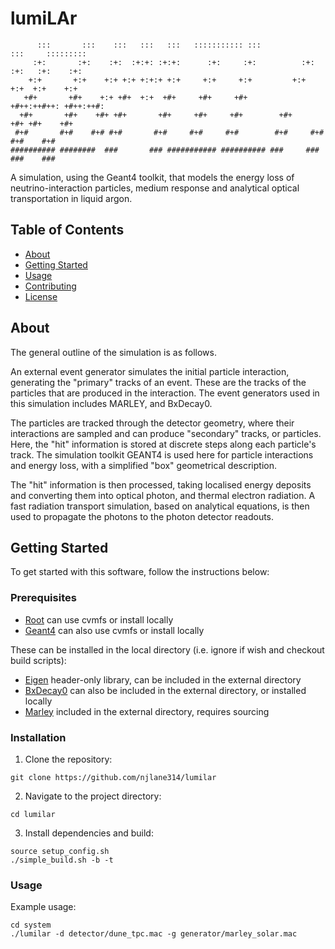 # lumiLAr

```
      :::       :::    :::   :::   :::   ::::::::::: :::            :::     ::::::::: 
     :+:       :+:    :+:  :+:+: :+:+:      :+:     :+:          :+: :+:   :+:    :+: 
    +:+       +:+    +:+ +:+ +:+:+ +:+     +:+     +:+         +:+   +:+  +:+    +:+  
   +#+       +#+    +:+ +#+  +:+  +#+     +#+     +#+        +#++:++#++: +#++:++#:    
  +#+       +#+    +#+ +#+       +#+     +#+     +#+        +#+     +#+ +#+    +#+    
 #+#       #+#    #+# #+#       #+#     #+#     #+#        #+#     #+# #+#    #+#     
########## ########  ###       ### ########### ########## ###     ### ###    ###   
```

A simulation, using the Geant4 toolkit, that models the energy loss of neutrino-interaction particles, medium response and analytical optical transportation in liquid argon.

## Table of Contents

- [About](#about)
- [Getting Started](#getting-started)
- [Usage](#usage)
- [Contributing](#contributing)
- [License](#license)

## About

The general outline of the simulation is as follows. 

An external event generator simulates the initial particle interaction, generating the "primary" tracks of an event. These are the tracks of the particles that are produced in the interaction. The event generators used in this simulation includes MARLEY, and BxDecay0. 

The particles are tracked through the detector geometry, where their interactions are sampled and can produce "secondary" tracks, or particles. Here, the "hit" information is stored at discrete steps along each particle's track. The simulation toolkit GEANT4 is used here for particle interactions and energy loss, with a simplified "box" geometrical description. 

The "hit" information is then processed, taking localised energy deposits and converting them into optical photon, and thermal electron radiation. A fast radiation transport simulation, based on analytical equations, is then used to propagate the photons to the photon detector readouts. 

## Getting Started

To get started with this software, follow the instructions below:

### Prerequisites
- [Root](https://github.com/root-project/root) can use cvmfs or install locally
- [Geant4](https://github.com/Geant4/geant4) can also use cvmfs or install locally

These can be installed in the local directory (i.e. ignore if wish and checkout build scripts):
- [Eigen](https://github.com/libigl/eigen) header-only library, can be included in the external directory
- [BxDecay0](https://github.com/BxCppDev/bxdecay0) can also be included in the external directory, or installed locally
- [Marley](https://github.com/MARLEY-MC/marley) included in the external directory, requires sourcing

### Installation

1. Clone the repository:
```shell
git clone https://github.com/njlane314/lumilar
```

2. Navigate to the project directory:
```shell
cd lumilar
```

3. Install dependencies and build: 
```shell
source setup_config.sh
./simple_build.sh -b -t
```

### Usage

Example usage: 
```shell
cd system
./lumilar -d detector/dune_tpc.mac -g generator/marley_solar.mac
```